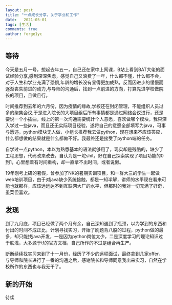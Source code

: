 ```yaml
---
layout: post
title: "一点成长分享，关于学业和工作"
date:   2021-05-01
tags: [生活]
comments: true
author: forge1yc 
---
```


## 等待
今天是五月一号，想起去年五一，自己还在家中上网课，B站上看到BAT大佬的面试经验分享,感到深深焦虑，感觉自己又浪费了一年，什么都不懂，什么都不会，对于人生和学业充满了恐惧,年龄的增长没有显得更加成熟，反而因进步的缓慢而逐渐丧失前进的动力,与导师的沟通后，找到一点前进的方向，打算先进学校做院长的项目，且做且行。

时间推荐到去年的六月份，因为疫情的缘故,学校还在封闭管理，不能组织人员过多的聚集会议,于是进入院长的大项目组后所有事情都是通过网络会议进行，还是要说一个小插曲，线上的第一次沟通需要统计个人意愿，喜欢做哪个模块，我只深入学过一些java，而且还无实际项目经验，遂将自己的意愿全部填写为java，可事与愿违，python模块无人做，小组长推荐我去做python，现在想来不应该答应，什么都想做的结果就是什么都做不好。我最终还是接受了python端的任务。

自学过一点python，本以为熟悉基本的语法就够用了，现实却是残酷的，缺少了工程思想，代码改来改去，自认为是一坨shit，好在自己探索实现了项目功能的0到1，心里想着有时间重构，却一直拿不出时间，或者说懒。

19年刚考上研的暑假，曾参加了NK的暑期实训项目，和一群大三的学生一起做web培训项目，由于对java缺少系统接触，都是一知半解，讲师的水平现在看来可能也就那样，应该远远达不到互联网大厂的水平，但那时的我对一切充满了好奇，虽菜但喜欢。

## 发现
到了九月底，项目已经做了两个月有余，自己深知遇到了瓶颈，以为学到的东西和付出的时间不成正比，计划寻找实习，开始了刷题背八股的过程，python做的最多，却只能找java开发，一是因为python岗位太少，二是深度学习的理论知识过于肤浅，大多源于tf的官方文档，自己所作的不过是组合再生产。

断断续续找实习来到了十一月份，经历了不少的远程面试，最终拿到几家offer，与导师和院长进行了一番的沟通之后，感谢院长和导师同意我出来实习，自然在学校所作的东西也与我无干了。

## 新的开始
待续

